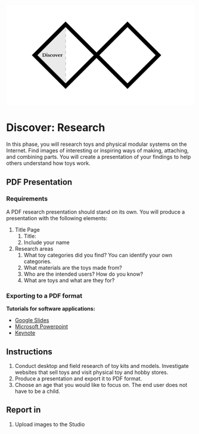 ![Double Diamond Discover Phase graphic](/assets/dd-process-discover-1200px@2x.png)

# Discover: Research

In this phase, you will research toys and physical modular systems on the Internet. Find images of interesting or inspiring ways of making, attaching, and combining parts. You will create a presentation of your findings to help others understand how toys work.

## PDF Presentation

### Requirements

A PDF research presentation should stand on its own. You will produce a presentation with the following elements:

1. Title Page
   1. Title: 
   2. Include your name 
2. Research areas
   1. What toy categories did you find? You can identify your own categories.
   2. What materials are the toys made from?
   3. Who are the intended users? How do you know?
   4. What are toys and what are they for?

### Exporting to a PDF format

**Tutorials for software applications:**

* [Google Slides](https://www.youtube.com/watch?v=D1WhvsQeY6w)
* [Microsoft Powerpoint](https://support.office.com/en-US/article/Save-PowerPoint-presentations-as-PDF-files-9B5C786B-9C6E-4FE6-81F6-9372F77C47C8)
* [Keynote](https://www.youtube.com/watch?v=AkWqdqOUUjk)

## Instructions

1. Conduct desktop and field research of toy kits and models. Investigate websites that sell toys and visit physical toy and hobby stores.
2. Produce a presentation and export it to PDF format.
3. Choose an age that you would like to focus on. The end user does not have to be a child.

## Report in

1. Upload images to the Studio